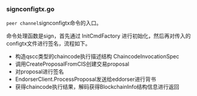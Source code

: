 ### signconfigtx.go

`peer channel`signconfigtx命令的入口。

命令处理函数是sign，首先通过 InitCmdFactory 进行初始化，然后再对传入的configtx文件进行签名，流程如下。

* 构造qscc类型的chaincode执行描述结构 ChaincodeInvocationSpec
* 调用CreateProposalFromCIS创建交易proposal
* 对proposal进行签名
* EndorserClient.ProcessProposal发送给eddorser进行背书
* 获得chaincode执行结果，解码获得BlockchainInfo结构信息进行返回



